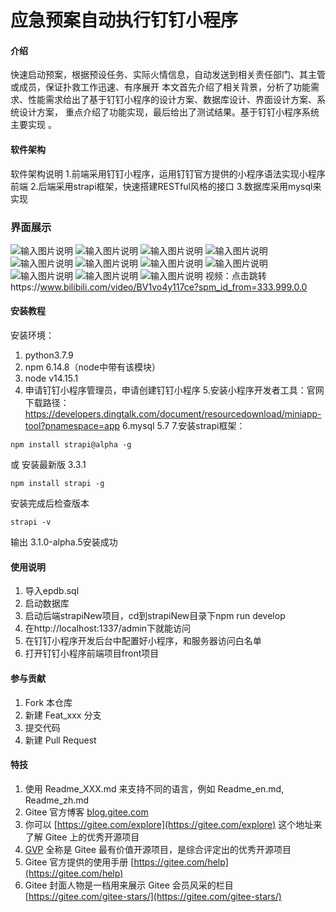 # 应急预案自动执行钉钉小程序

#### 介绍
快速启动预案，根据预设任务、实际火情信息，自动发送到相关责任部门、其主管或成员，保证扑救工作迅速、有序展开
本文首先介绍了相关背景，分析了功能需求、性能需求给出了基于钉钉小程序的设计方案、数据库设计、界面设计方案、系统设计方案， 重点介绍了功能实现，最后给出了测试结果。基于钉钉小程序系统主要实现 。 

#### 软件架构
软件架构说明
1.前端采用钉钉小程序，运用钉钉官方提供的小程序语法实现小程序前端
2.后端采用strapi框架，快速搭建RESTful风格的接口
3.数据库采用mysql来实现

### 界面展示
 
![输入图片说明](https://images.gitee.com/uploads/images/2021/1119/232624_4e96cb06_5477733.png "屏幕截图.png")
![输入图片说明](https://images.gitee.com/uploads/images/2021/1119/232658_f9694979_5477733.png "屏幕截图.png")
![输入图片说明](https://images.gitee.com/uploads/images/2021/1119/232713_0266461d_5477733.png "屏幕截图.png")
![输入图片说明](https://images.gitee.com/uploads/images/2021/1119/232724_7260308e_5477733.png "屏幕截图.png")
![输入图片说明](https://images.gitee.com/uploads/images/2021/1119/232733_1123423a_5477733.png "屏幕截图.png")
![输入图片说明](https://images.gitee.com/uploads/images/2021/1119/232742_89f24a0e_5477733.png "屏幕截图.png")
![输入图片说明](https://images.gitee.com/uploads/images/2021/1119/232757_bc6038c8_5477733.png "屏幕截图.png")
![输入图片说明](https://images.gitee.com/uploads/images/2021/1119/232809_d01a81f4_5477733.png "屏幕截图.png")
![输入图片说明](https://images.gitee.com/uploads/images/2021/1119/232818_59d2245c_5477733.png "屏幕截图.png")
![输入图片说明](https://images.gitee.com/uploads/images/2021/1119/232828_d2f8a577_5477733.png "屏幕截图.png")
![输入图片说明](https://images.gitee.com/uploads/images/2021/1119/232604_8ed078ff_5477733.png "屏幕截图.png")
视频：点击跳转https://www.bilibili.com/video/BV1vo4y117ce?spm_id_from=333.999.0.0
#### 安装教程
安装环境：

1. python3.7.9
2. npm 6.14.8（node中带有该模块）
3. node v14.15.1
4. 申请钉钉小程序管理员，申请创建钉钉小程序
5.安装小程序开发者工具：官网下载路径：https://developers.dingtalk.com/document/resourcedownload/miniapp-tool?pnamespace=app
6.mysql 5.7
7.安装strapi框架：

```
npm install strapi@alpha -g
```
或 安装最新版 3.3.1

```
npm install strapi -g
```
安装完成后检查版本

```
strapi -v

```
输出
3.1.0-alpha.5安装成功
 


 

#### 使用说明

1.  导入epdb.sql
2.  启动数据库
3.  启动后端strapiNew项目，cd到strapiNew目录下npm run develop
4.  在http://localhost:1337/admin下就能访问
5.  在钉钉小程序开发后台中配置好小程序，和服务器访问白名单
6.  打开钉钉小程序前端项目front项目 

 

#### 参与贡献

1.  Fork 本仓库
2.  新建 Feat_xxx 分支
3.  提交代码
4.  新建 Pull Request


#### 特技

1.  使用 Readme\_XXX.md 来支持不同的语言，例如 Readme\_en.md, Readme\_zh.md
2.  Gitee 官方博客 [blog.gitee.com](https://blog.gitee.com)
3.  你可以 [https://gitee.com/explore](https://gitee.com/explore) 这个地址来了解 Gitee 上的优秀开源项目
4.  [GVP](https://gitee.com/gvp) 全称是 Gitee 最有价值开源项目，是综合评定出的优秀开源项目
5.  Gitee 官方提供的使用手册 [https://gitee.com/help](https://gitee.com/help)
6.  Gitee 封面人物是一档用来展示 Gitee 会员风采的栏目 [https://gitee.com/gitee-stars/](https://gitee.com/gitee-stars/)
